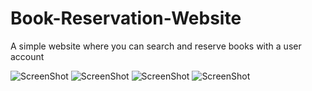 # Book-Reservation-Website
A simple website where you can search and reserve books with a user account

![ScreenShot](https://raw.github.com/KeithMcLoughlin/DT228-2-Assignment/master/login.png)
![ScreenShot](https://raw.github.com/KeithMcLoughlin/DT228-2-Assignment/master/mainScreenshot.png)
![ScreenShot](https://raw.github.com/KeithMcLoughlin/DT228-2-Assignment/master/mainScreenshot.png)
![ScreenShot](https://raw.github.com/KeithMcLoughlin/DT228-2-Assignment/master/mainScreenshot.png)
